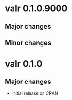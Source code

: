 # valr 0.1.0.9000

## Major changes
## Minor changes

# valr 0.1.0

## Major changes

- initial release on CRAN
